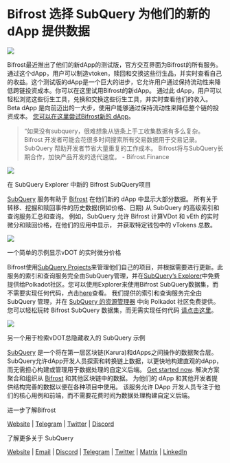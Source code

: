 # Bifrost 选择 SubQuery 为他们的新的 dApp 提供数据

![](https://miro.medium.com/max/1400/0*nqNosmn0y7FHOI42)

Bifrost最近推出了他们的新dApp的测试版，官方交互界面为Bifrost的所有服务。通过这个dApp，用户可以制造vtoken，赎回和交换这些衍生品，并实时查看自己的收益。这个测试版的dApp是一个巨大的进步，它允许用户通过保持流动性来降低跨链投资成本。你可以在这里试用Bifrost的新dApp。 通过此 dApp，用户可以轻松浏览这些衍生工具，兑换和交换这些衍生工具，并实时查看他们的收入。 Beta dApp 是向前迈出的一大步，使用户能够通过保持流动性来降低整个链的投资成本。 [您可以在这里尝试Bifrost新的 dApp](https://apps.bifrost.finance/)。

> “如果没有subquery，很难想象从链条上手工收集数据有多么复杂。 Bifrost 开发者可能会花很多时间搜索所有交易数据用于交易记录。 SubQuery 帮助开发者节省大量重复的工作成本。 Bifrost将与SubQuery长期合作，加快产品开发的迭代速度。 - Bifrost.Finance


![](https://miro.medium.com/max/1400/0*_JK-h0rjef6rk1ot)

在 SubQuery Explorer 中新的 Bifrost SubQuery项目

[SubQuery](https://subquery.network/) 服务有助于 [Bifrost](https://bifrost.finance/) 在他们新的 dApp 中显示大部分数据。 所有关于转移、挖掘和赎回事件的历史数据(例如价格、日期) 从 SubQuery 的高级索引和查询服务汇总和查询。 例如，SubQuery 允许 Bifrost 计算VDot 和 vEth 的实时微分和赎回价格，在他们的应用中显示， 并获取特定钱包中的 vTokens 总数。

![](https://miro.medium.com/max/1400/0*WIxvwcgPIHzCf0E3)

一个简单的示例显示vDOT 的实时微分价格

Bifrost使用[SubQuery Projects](https://project.subquery.network/)来管理他们自己的项目，并根据需要进行更新。此服务的索引和查询服务完全由SubQuery管理，并在[SubQuery’s Explorer](https://explorer.subquery.network/)中免费提供给Polkadot社区。您可以使用Explorer来使用Bifrost SubQuery数据集，而不需要实现任何代码，点击[here](https://explorer.subquery.network/subquery/bifrost-finance/subql)查看。 我们提供的索引和查询服务完全由 SubQuery 管理，并在 [SubQuery 的资源管理器](https://explorer.subquery.network/) 中向 Polkadot 社区免费提供。 您可以轻松玩转 Bifrost SubQuery 数据集，而无需实现任何代码 [请点击这里](https://explorer.subquery.network/subquery/bifrost-finance/subql)。

![](https://miro.medium.com/max/1400/0*J9Rao6oyFMxVNWzZ)

另一个用于检索vDOT总隐藏收入的 SubQuery 示例

[SubQuery](https://subquery.network/) 是一个将在第一层区块链(Karura)和dApps之间操作的数据聚合层。SubQuery允许dApp开发人员探索和转换链上数据，以更快地构建直观的dApp，而无需担心构建或管理用于数据处理的自定义后端。 [Get started now](https://doc.subquery.network/). 解决方案聚合和组织从 [Bifrost](https://bifrost.finance/) 和其他区块链中的数据。 为他们的 dApp 和其他开发者提供结构完善的数据以便在各种项目中使用。 该服务允许 DApp 开发人员专注于他们的核心用例和前端，而不需要花费时间为数据处理构建自定义后端。

进一步了解Bifrost

[Website](https://bifrost.finance/) | [Telegram](https://t.me/bifrost_finance) | [Twitter](https://twitter.com/bifrost_finance) | [Discord](https://discord.gg/XjnjdKBNXj)

了解更多关于 SubQuery

[Website](https://subquery.network/) | [Email](mailto:hello@subquery.network) | [Discord](https://discord.com/invite/78zg8aBSMG) | [Telegram](https://t.me/subquerynetwork) | [Twitter](https://twitter.com/subquerynetwork) | [Matrix](https://matrix.to/#/#subquery:matrix.org) | [LinkedIn](https://www.linkedin.com/company/subquery)